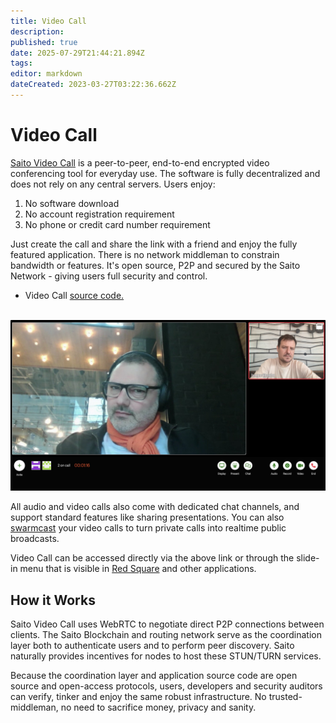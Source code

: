 ```yaml
---
title: Video Call
description: 
published: true
date: 2025-07-29T21:44:21.894Z
tags: 
editor: markdown
dateCreated: 2023-03-27T03:22:36.662Z
---
```


# Video Call

[Saito Video Call](https://saito.io/videocall/) is a peer-to-peer, end-to-end encrypted video conferencing tool for everyday use. The software is fully decentralized and does not rely on any central servers. Users enjoy:
1. No software download
2. No account registration requirement
3. No phone or credit card number requirement

Just create the call and share the link with a friend and enjoy the fully featured application. There is no network middleman to constrain bandwidth or features. It's open source, P2P and secured by the Saito Network - giving users full security and control.

- Video Call [source code.](https://github.com/SaitoTech/saito-lite-rust/tree/master/mods/videocall)

<br>
  
<img src="/saito-talk.jpg" style="maxwidth: 600px;">

All audio and video calls also come with dedicated chat channels, and support standard features like sharing presentations. You can also [swarmcast](/tech/applications/swarmcast) your video calls to turn private calls into realtime public broadcasts.

Video Call can be accessed directly via the above link or through the slide-in menu that is visible in [Red Square](https://saito.io/redsquare/) and other applications.

## How it Works

Saito Video Call uses WebRTC to negotiate direct P2P connections between clients. The Saito Blockchain and routing network serve as the coordination layer both to authenticate users and to perform peer discovery. Saito naturally provides incentives for nodes to host these STUN/TURN services.

Because the coordination layer and application source code are open source and open-access protocols, users, developers and security auditors can verify, tinker and enjoy the same robust infrastructure. No trusted-middleman, no need to sacrifice money, privacy and sanity.

<!--
<br>
<div style="display: flex; justify-content: center;">
    <img src="/howtosaitocall.gif" width="400" alt="Use hamburger menu then Saito Call button to use the app">
</div>
-->